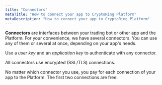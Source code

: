```yaml
---
title: "Connectors"
metaTitle: "How to connect your app to CryptoRing Platform"
metaDescription: "How to connect your app to CryptoRing Platform"
---
```


**Connectors** are interfaces between your trading bot or other app and the Platform. For your convenience, we have several connectors. You can use any of them or several at once, depending on your app's needs.

Use a *user key* and an *application key* to authenticate with any connector.

All connectors use encrypted  (SSL/TLS) connections.

No matter which connector you use, you pay for each connection of your app to the Platform. The first two connections are free.
